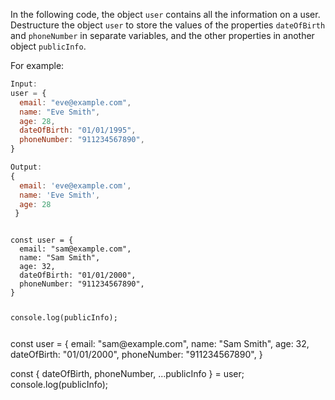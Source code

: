 In the following code,
the object `user` contains
all the information on a user.
Destructure the object `user`
to store the values of the properties
`dateOfBirth` and `phoneNumber`
in separate variables,
and
the other properties in
another object `publicInfo`.

For example:

```js
Input:
user = {
  email: "eve@example.com",
  name: "Eve Smith",
  age: 28,
  dateOfBirth: "01/01/1995",
  phoneNumber: "911234567890",
}

Output:
{
  email: 'eve@example.com',
  name: 'Eve Smith',
  age: 28
 }
```

<codeblock type="exercise" language="javascript" testMode="fixedInput">
<code>
const user = {
  email: "sam@example.com",
  name: "Sam Smith",
  age: 32,
  dateOfBirth: "01/01/2000",
  phoneNumber: "911234567890",
}

console.log(publicInfo);

</code>

<solution>
const user = {
  email: "sam@example.com",
  name: "Sam Smith",
  age: 32,
  dateOfBirth: "01/01/2000",
  phoneNumber: "911234567890",
}

const { dateOfBirth, phoneNumber, ...publicInfo } = user;
console.log(publicInfo);

</solution>
</codeblock>
